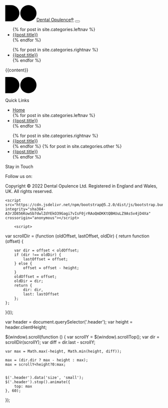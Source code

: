 ---
---
<!doctype html>
<html lang="en">
  <head>
    <meta charset="utf-8">
    <meta name="viewport" content="width=device-width, initial-scale=1">
    <title>{{page.title}}</title>
    <link href="https://cdn.jsdelivr.net/npm/bootstrap@5.2.0/dist/css/bootstrap.min.css" rel="stylesheet" integrity="sha384-gH2yIJqKdNHPEq0n4Mqa/HGKIhSkIHeL5AyhkYV8i59U5AR6csBvApHHNl/vI1Bx" crossorigin="anonymous">
    <link href="/css/styles.css" rel="stylesheet">
    <script src="https://ajax.googleapis.com/ajax/libs/jquery/3.6.0/jquery.min.js"></script>
    <link rel="stylesheet" href="https://cdnjs.cloudflare.com/ajax/libs/font-awesome/4.7.0/css/font-awesome.min.css">
    <link rel="preconnect" href="https://fonts.googleapis.com">
    <link rel="preconnect" href="https://fonts.gstatic.com" crossorigin>
    <link href="https://fonts.googleapis.com/css2?family=Baloo+2:wght@400;500;600;700;800&display=swap" rel="stylesheet">
  </head>
  <body>
  <nav class="p-3 navbar header fixed-top navbar-expand-lg bg-light">
  <div class="container-fluid">
    <a class="navbar-brand py-1 logo pe-4" href="/index.html"><svg class="svglogo" xmlns="http://www.w3.org/2000/svg" width="100" viewBox="0 0 392 203"><path d="M189,101.5A101.5,101.5,0,1,1,290.5,203,101.5,101.5,0,0,1,189,101.5ZM0,203V0H75.443A102.392,102.392,0,0,1,95.91,2.062a101.052,101.052,0,0,1,36.314,15.273,101.8,101.8,0,0,1,36.795,44.656,101,101,0,0,1,5.917,19.053,102.455,102.455,0,0,1,0,40.911,100.913,100.913,0,0,1-15.281,36.293,101.843,101.843,0,0,1-44.682,36.774,101.09,101.09,0,0,1-19.063,5.915A102.392,102.392,0,0,1,75.443,203Z"/></svg>Dental Opulence&reg;<!--<span class="fs-6 fw-light">&reg;</span>--></a>
    <button class="navbar-toggler bg-light" type="button" data-bs-toggle="collapse" data-bs-target="#navbarSupportedContent" aria-controls="navbarSupportedContent" aria-expanded="false" aria-label="Toggle navigation">
      <span class="navbar-toggler-icon"></span>
    </button>
    <div class="collapse navbar-collapse py-5 py-md-3" id="navbarSupportedContent">
      <ul class="navbar-nav me-auto mb-2 mb-lg-0">
      {% for post in site.categories.leftnav %}
        <li class="nav-item">
          <a class="nav-link text-uppercase fw-bold px-3 px-sm-3 px-md-3 py-4 py-md-3" href="{{post.url}}">{{post.title}}</a>
        </li>
      {% endfor %}
      </ul>
      <ul class="navbar-nav d-lg-none d-xl-flex">
      {% for post in site.categories.rightnav %}
        <li class="nav-item">
          <a class="nav-link px-3 px-sm-3 px-md-3 py-4 py-md-3" href="{{post.url}}">{{post.title}}</a>
        </li>
      {% endfor %}
        </ul>    </div>
  </div>
</nav>
    {{content}}

<div class="container-fluid bg-dark text-white-50 p-5 footer bg-accent-prime-reverse">
    <div class="row g-0">
        <div class="col-sm-12 col-md-3 text-center text-sm-center text-md-start g-0">
            <p class="py-3 text-light"><svg class="svglogo" xmlns="http://www.w3.org/2000/svg" width="100" viewBox="0 0 392 203"><path d="M189,101.5A101.5,101.5,0,1,1,290.5,203,101.5,101.5,0,0,1,189,101.5ZM0,203V0H75.443A102.392,102.392,0,0,1,95.91,2.062a101.052,101.052,0,0,1,36.314,15.273,101.8,101.8,0,0,1,36.795,44.656,101,101,0,0,1,5.917,19.053,102.455,102.455,0,0,1,0,40.911,100.913,100.913,0,0,1-15.281,36.293,101.843,101.843,0,0,1-44.682,36.774,101.09,101.09,0,0,1-19.063,5.915A102.392,102.392,0,0,1,75.443,203Z"/></svg><!--Dental Opulence--></p>
        </div>
        <div class="row col-sm-6 col-md-6 text-center text-md-start g-0 pb-3">
            <p class="text-uppercase fw-bold py-3 text-light">Quick Links</p>
            <div class="col-md-6 g-0">
                <ul class="navbar-nav">
                    <li class="nav-item"><a class="nav-link py-1" href="/index.html">Home</a></li>
                {% for post in site.categories.leftnav %}
                    <li class="nav-item"><a class="nav-link py-1" href="{{post.url}}">{{post.title}}</a></li>
                {% endfor %}
                </ul>
            </div>
            <div class="col-md-6 g-0">
                <ul class="navbar-nav">
                {% for post in site.categories.rightnav %}
                    <li class="nav-item"><a class="nav-link py-1" href="{{post.url}}">{{post.title}}</a></li>
                {% endfor %}
                {% for post in site.categories.other %}
                    <li class="nav-item"><a class="nav-link py-1" href="{{post.url}}">{{post.title}}</a></li>
                {% endfor %}
                </ul>
            </div>
        </div>
        <div class="col-sm-6 col-md-3 text-center text-md-start g-0 pb-3">
            <p class="text-uppercase fw-bold py-3 text-light">Stay in Touch</p>
            <p>Follow us on:</p>
            <p>
                <a href="#" class="fa fa-facebook text-dark text-decoration-none"></a>
                <a href="#" class="fa fa-twitter"></a>
                <a href="#" class="fa fa-google"></a>
                <a href="#" class="fa fa-linkedin"></a>
                <a href="#" class="fa fa-youtube"></a>
                <a href="#" class="fa fa-instagram"></a>
            </p>
        </div>
        <div class="col text-center text-sm-center text-md-start g-0">
            <p class="py-3">Copyright &copy; 2022 Dental Opulence Ltd. Registered in England and Wales, UK. All rights reserved.</p>
        </div>        
    </div>
</div>

    <script src="https://cdn.jsdelivr.net/npm/bootstrap@5.2.0/dist/js/bootstrap.bundle.min.js" integrity="sha384-A3rJD856KowSb7dwlZdYEkO39Gagi7vIsF0jrRAoQmDKKtQBHUuLZ9AsSv4jD4Xa" crossorigin="anonymous"></script>
    
        <script>
var scrollDir = (function (oldOffset, lastOffset, oldDir) {
    return function (offset) {

        var dir = offset < oldOffset;
        if (dir !== oldDir) {
            lastOffset = offset;
        } else {
            offset = offset - height;
        }
        oldOffset = offset;
        oldDir = dir;
        return {
            dir: dir,
            last: lastOffset
        };
    };
}());

var header = document.querySelector('.header');
var height = header.clientHeight;

$(window).scroll(function () {
    var scrollY = $(window).scrollTop();
    var dir = scrollDir(scrollY);
    var diff = dir.last - scrollY;

    var max = Math.max(-height, Math.min(height, diff));
    
    max = (dir.dir ? max - height : max); 
    max = scrollY<height?0:max;
    

    $('.header').data('size', 'small');
    $('.header').stop().animate({
        top: max
    }, 60);


});
        </script>
  </body>
</html>